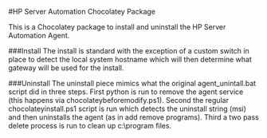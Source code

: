 #HP Server Automation Chocolatey Package

This is a Chocolatey package to install and uninstall the HP Server Automation Agent.

###Install
The install is standard with the exception of a custom switch in place to detect the local system hostname which will then determine what gateway will be used for the install. 

###Uninstall
The uninstall piece mimics what the original agent_unintall.bat script did in three steps. First python is run to remove the agent service (this happens via chocolateybeforemodify.ps1). Second the regular chocolateyinstall.ps1 script is run which detects the uninstall string (msi) and then uninstalls the agent (as in add remove programs). Third a two pass delete process is run to clean up c:\program files. 